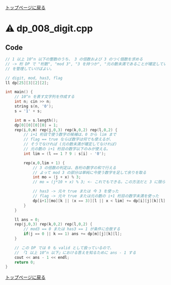 <!-- Mathjax Support -->
<script type="text/javascript" async
  src="https://cdn.mathjax.org/mathjax/latest/MathJax.js?config=TeX-MML-AM_CHTML">
</script>


[トップページに戻る](../index.html)

# :warning: dp\_008\_digit.cpp

## Code

```cpp
// 1 以上 10^n 以下の整数のうち、 3 の倍数および 3 のつく個数を求める
// -> 桁 DP で "桁数", "mod 3", "3 を持つか", "元の数未満であることが確定しているか"
// を管理していけばよい。

// digit, mod, has3, flag
ll dp[25][3][2][2];

int main() {
    // 10^n を表す文字列を作成する
    int n; cin >> n;
    string s(n, '0');
    s = '1' + s;

    int m = s.length();
    dp[0][0][0][0] = 1;
    rep(i,0,m) rep(j,0,3) rep(k,0,2) rep(l,0,2) {
        // i+1 桁目で使う数字の候補は、0 から lim まで
        // flag == true ならば数字は何でも使えるが、
        // そうでなければ (元の数未満が確定してなければ)
        // 元の数の i+1 桁目の数字以下のみが使える。
        int lim = (l == 1 ? 9 : s[i] - '0');

        rep(x,0,lim + 1) {
            // 3 の倍数の判定は、各桁の数字の和で行える
            // よって mod 3 の部分は単純に今使う数字を足して余りを取る
            int mo = (j + x) % 3;
            // mo = (j*10 + x) % 3; <- これでもできる。この方法だと 3 に限らず倍数判定ができる

            // has3 -> 元々 true または 今 3 を使った
            // flag -> 元々 true または元の数の i+1 桁目の数字未満を使った
            dp[i+1][mo][k || (x == 3)][l || x < lim] += dp[i][j][k][l];
        }
    }

    ll ans = 0;
    rep(j,0,3) rep(k,0,2) rep(l,0,2) {
        // mod3 == 0 または has3 == 1 が条件に合致する
        if(j == 0 || k == 1) ans += dp[m][j][k][l];
    }

    // この DP では 0 も valid として扱っているので、
    // 「1 以上 10^n 以下」における答えを知るために ans - 1 する
    cout << ans - 1 << endl;
    return 0;
}
```

[トップページに戻る](../index.html)
